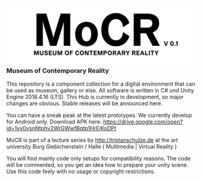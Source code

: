 <img src="mocr_logo.jpg"
     alt="MoCR Logo"
     style="float: left; margin-right: 10px;" />

<hr>
<h3>Museum of Contemporary Reality</h3>

This repository is a component collection for a digital environment that can be used as museum, gallery or else. All software is written in C# und Unity Engine 2018.4.16 (LTS). This Hub is currently in development, so major changes are obvious. Stable releases will be announced here.

You can have a sneak peak at the latest prototypes. We currently develop for Android only. Download APK here: https://drive.google.com/open?id=1vy0vsnNtphv2WrGWwfBqtp1HrEjKoDPt

MoCR is part of a lecture series by http://tristanschulze.de at the art university Burg Giebichenstein / Halle ( Multimedia | Virtual Reality )

You will find mainly code only setups for compatibility reasons. The code will be commented, so you get an idea how to prepare your unity scene. Use this code feely with no usage or copyright restrictions. 
